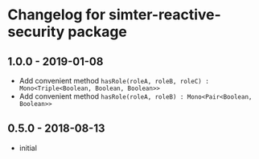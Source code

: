 # Changelog for simter-reactive-security package

## 1.0.0 - 2019-01-08

- Add convenient method `hasRole(roleA, roleB, roleC) : Mono<Triple<Boolean, Boolean, Boolean>>`
- Add convenient method `hasRole(roleA, roleB) : Mono<Pair<Boolean, Boolean>>`

## 0.5.0 - 2018-08-13

- initial